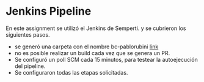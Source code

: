 # Jenkins Pipeline

En este assignment se utilizó el Jenkins de Semperti. y se cubrieron los siguientes pasos.

  * se generó una carpeta con el nombre bc-pablorubini [link](http://10.252.7.162:8080/job/bc-pablo.rubini/) 
  * no es posible realizar un build cada vez que se genera un PR. 
  * Se configuró un poll SCM cada 15 minutos, para testear la autoejecución del pipeline.
  * Se configuraron todas las etapas solicitadas.